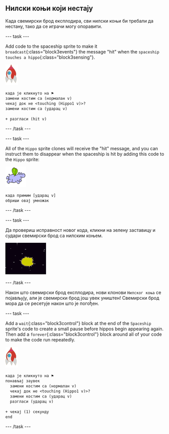 ## Нилски коњи који нестају

Када свемирски брод експлодира, сви нилски коњи би требали да нестану, тако да се играчи могу опоравити.

\--- task \---

Add code to the spaceship sprite to make it `broadcast`{:class="block3events"} the message "hit" when the `spaceship touches a hippo`{:class="block3sensing"}.

![лик ракете](images/rocket-sprite.png)

```blocks3
када је кликнуто на ⚑
замени костим са (нормалан v)
чекај док не <touching (Hippo1 v)>?
замени костим са (ударац v)

+ разгласи (hit v)
```

\--- /task \---

\--- task \---

All of the `Hippo` sprite clones will receive the "hit" message, and you can instruct them to disappear when the spaceship is hit by adding this code to the `Hippo` sprite:

![лик нилског коња](images/hippo-sprite.png)

```blocks3
када примим [ударац v]
обриши овај умножак
```

\--- /task \---

\--- task \---

Да провериш исправност новог кода, кликни на зелену заставицу и судари свемирски брод са нилским коњем.

![снимак екрана](images/invaders-hippo-collide.png)

\--- /task \---

Након што свемирски брод експлодира, нови клонови `Нилског коња` се појављују, али је свемирски брод још увек уништен! Свемирски брод мора да се ресетује након што је погођен.

\--- task \---

Add a `wait`{:class="block3control"} block at the end of the `Spaceship` sprite's code to create a small pause before hippos begin appearing again. Then add a `forever`{:class="block3control"} block around all of your code to make the code run repeatedly.

![лик ракете](images/rocket-sprite.png)

```blocks3
када је кликнуто на ⚑
понављај заувек 
  замени костим са (нормалан v)
  чекај док не <touching (Hippo1 v)>?
  замени костим са (ударац v)
  разгласи (ударац v)

+ чекај (1) секунду
end
```

\--- /task \---